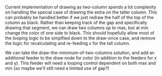 Current implementation of drawing as two-column spends a lot complexity on handling the special case of drawing the extra on the taller column. This can probably be handled better if we just redraw the half of the top of the column as black. Rather than keeping track of the gap and specifically drawing that segment, we can draw two columns up to max, but at min change the color of one side to black. This should hopefully allow most of the looping logic to be simplfied down to the draw-once case, and remove the logic for recalculating and re-feeding x for the tall column.

We can take the draw-the-minimum-of-two-columns solution, and add an additional feeder to the draw node for color (in addition to the feeders for x and y). This feeder will need a looping control dependent on both max and min (so maybe we'll still need a limited use of gap?)
